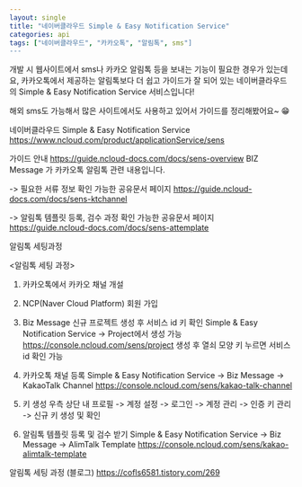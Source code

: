 ```yaml
---
layout: single
title: "네이버클라우드 Simple & Easy Notification Service"
categories: api
tags: ["네이버클라우드", "카카오톡", "알림톡", sms"]
---
```


개발 시 웹사이트에서 sms나 카카오 알림톡 등을 보내는 기능이 필요한 경우가 있는데요,
카카오톡에서 제공하는 알림톡보다 더 쉽고 가이드가 잘 되어 있는 네이버클라우드의 Simple & Easy Notification Service 서비스입니다!

해외 sms도 가능해서 많은 사이트에서도 사용하고 있어서 가이드를 정리해봤어요~ 😁

네이버클라우드 Simple & Easy Notification Service
https://www.ncloud.com/product/applicationService/sens

가이드 안내
https://guide.ncloud-docs.com/docs/sens-overview
BIZ Message 가 카카오톡 알림톡 관련 내용입니다.

-> 필요한 서류 정보 확인 가능한 공유문서 페이지
https://guide.ncloud-docs.com/docs/sens-ktchannel

-> 알림톡 템플릿 등록, 검수 과정 확인 가능한 공유문서 페이지
https://guide.ncloud-docs.com/docs/sens-attemplate

알림톡 세팅과정

<알림톡 세팅 과정>

1. 카카오톡에서 카카오 채널 개설

2. NCP(Naver Cloud Platform) 회원 가입

3. Biz Message 신규 프로젝트 생성 후 서비스 id 키 확인
   Simple & Easy Notification Service -> Project에서 생성 가능
   https://console.ncloud.com/sens/project
   생성 후 열쇠 모양 키 누르면 서비스 id 확인 가능

4. 카카오톡 채널 등록
   Simple & Easy Notification Service -> Biz Message -> KakaoTalk Channel
   https://console.ncloud.com/sens/kakao-talk-channel

5. 키 생성
   우측 상단 내 프로필 -> 계정 설정 -> 로그인 -> 계정 관리 -> 인증 키 관리 -> 신규 키 생성 및 확인

6. 알림톡 템플릿 등록 및 검수 받기
   Simple & Easy Notification Service -> Biz Message -> AlimTalk Template
   https://console.ncloud.com/sens/kakao-alimtalk-template

알림톡 세팅 과정 (블로그)
https://cofls6581.tistory.com/269
